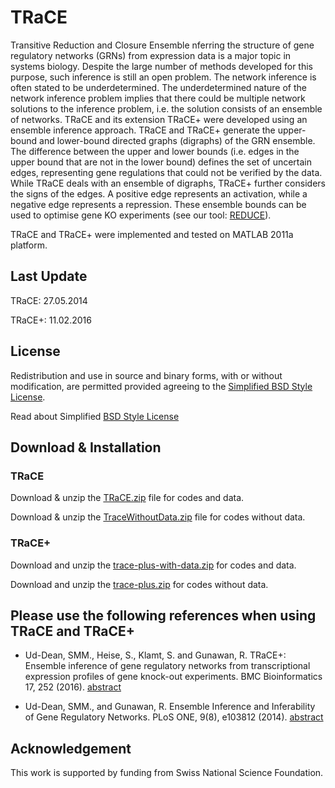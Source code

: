 # TRaCE

Transitive Reduction and Closure Ensemble
nferring the structure of gene regulatory networks (GRNs) from expression data is a major topic in systems biology. Despite the large number of methods developed for this purpose, such inference is still an open problem. The network inference is often stated to be underdetermined. The underdetermined nature of the network inference problem implies that there could be multiple network solutions to the inference problem, i.e. the solution consists of an ensemble of networks. TRaCE and its extension TRaCE+ were developed using an ensemble inference approach. TRaCE and TRaCE+ generate the upper-bound and lower-bound directed graphs (digraphs) of the GRN ensemble. The difference between the upper and lower bounds (i.e. edges in the upper bound that are not in the lower bound) defines the set of uncertain edges, representing gene regulations that could not be verified by the data. While TRaCE deals with an ensemble of digraphs, TRaCE+ further considers the signs of the edges. A positive edge represents an activation, while a negative edge represents a repression. These ensemble bounds can be used to optimise gene KO experiments (see our tool: [REDUCE](https://github.com/CABSEL/REDUCE)).

TRaCE and TRaCE+ were implemented and tested on MATLAB 2011a platform.

## Last Update
TRaCE:  27.05.2014

TRaCE+: 11.02.2016  

## License
Redistribution and use in source and binary forms, with or without modification, are permitted provided agreeing to the [Simplified BSD Style License](https://github.com/CABSEL/TRaCE/blob/master/Lincense).

Read about Simplified [BSD Style License](http://www.opensource.org/licenses/bsd-license.php)

## Download & Installation
### TRaCE
Download & unzip the [TRaCE.zip](https://github.com/CABSEL/TRaCE/tree/master/TRaCE) file for codes and data. 

Download & unzip the [TraceWithoutData.zip](https://github.com/CABSEL/TRaCE/blob/master/TraceWithoutData.zip) file for codes without data.

### TRaCE+
Download and unzip the [trace-plus-with-data.zip](https://github.com/CABSEL/TRaCE/blob/master/trace-plus-with-data.zip) for codes and data. 

Download and unzip the [trace-plus.zip](https://github.com/CABSEL/TRaCE/blob/master/trace-plus.zip) for codes without data.

## Please use the following references when using TRaCE and TRaCE+
- Ud-Dean, SMM., Heise, S., Klamt, S. and Gunawan, R. TRaCE+: Ensemble inference of gene regulatory networks from transcriptional expression profiles of gene knock-out experiments. BMC Bioinformatics 17, 252 (2016). [abstract](https://bmcbioinformatics.biomedcentral.com/articles/10.1186/s12859-016-1137-z)

- Ud-Dean, SMM., and Gunawan, R. Ensemble Inference and Inferability of Gene Regulatory Networks. PLoS ONE, 9(8), e103812 (2014). [abstract](http://journals.plos.org/plosone/article?id=10.1371/journal.pone.0103812)

## Acknowledgement
This work is supported by funding from Swiss National Science Foundation.
